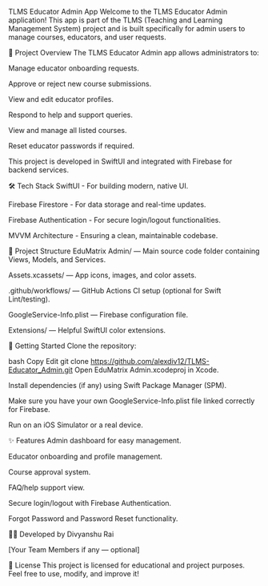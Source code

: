 TLMS Educator Admin App
Welcome to the TLMS Educator Admin application!
This app is part of the TLMS (Teaching and Learning Management System) project and is built specifically for admin users to manage courses, educators, and user requests.

📱 Project Overview
The TLMS Educator Admin app allows administrators to:

Manage educator onboarding requests.

Approve or reject new course submissions.

View and edit educator profiles.

Respond to help and support queries.

View and manage all listed courses.

Reset educator passwords if required.

This project is developed in SwiftUI and integrated with Firebase for backend services.

🛠️ Tech Stack
SwiftUI - For building modern, native UI.

Firebase Firestore - For data storage and real-time updates.

Firebase Authentication - For secure login/logout functionalities.

MVVM Architecture - Ensuring a clean, maintainable codebase.

📂 Project Structure
EduMatrix Admin/ — Main source code folder containing Views, Models, and Services.

Assets.xcassets/ — App icons, images, and color assets.

.github/workflows/ — GitHub Actions CI setup (optional for Swift Lint/testing).

GoogleService-Info.plist — Firebase configuration file.

Extensions/ — Helpful SwiftUI color extensions.

🚀 Getting Started
Clone the repository:

bash
Copy
Edit
git clone https://github.com/alexdiv12/TLMS-Educator_Admin.git
Open EduMatrix Admin.xcodeproj in Xcode.

Install dependencies (if any) using Swift Package Manager (SPM).

Make sure you have your own GoogleService-Info.plist file linked correctly for Firebase.

Run on an iOS Simulator or a real device.

✨ Features
Admin dashboard for easy management.

Educator onboarding and profile management.

Course approval system.

FAQ/help support view.

Secure login/logout with Firebase Authentication.

Forgot Password and Password Reset functionality.

👨‍💻 Developed by
Divyanshu Rai

[Your Team Members if any — optional]

📜 License
This project is licensed for educational and project purposes.
Feel free to use, modify, and improve it!

